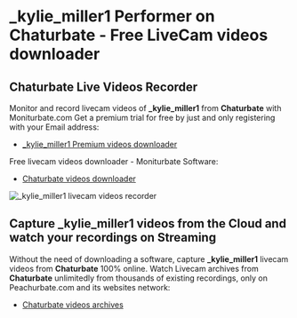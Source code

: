 # _kylie_miller1 Performer on Chaturbate - Free LiveCam videos downloader

## Chaturbate Live Videos Recorder

Monitor and record livecam videos of **_kylie_miller1** from **Chaturbate** with Moniturbate.com
Get a premium trial for free by just and only registering with your Email address:
* [_kylie_miller1 Premium videos downloader](https://moniturbate.com/request-demo-licence-key.html)

Free livecam videos downloader - Moniturbate Software:
* [Chaturbate videos downloader](https://moniturbate.com/moniturbate-download-software.html)

![_kylie_miller1 livecam videos recorder](https://peachurnet.com/templates/moniturbate-software.png)


## Capture _kylie_miller1 videos from the Cloud and watch your recordings on Streaming

Without the need of downloading a software, capture **_kylie_miller1** livecam videos from **Chaturbate** 100% online.
Watch Livecam archives from **Chaturbate** unlimitedly from thousands of existing recordings, only on Peachurbate.com and its websites network:
* [Chaturbate videos archives](https://peachurnet.com/)
